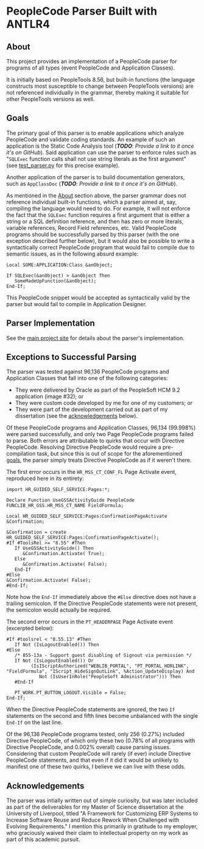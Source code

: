 # PeopleCode Parser Built with ANTLR4

## About

This project provides an implementation of a PeopleCode parser for programs of all types (event PeopleCode and Application Classes).

It is initially based on PeopleTools 8.56, but built-in functions (the language constructs most susceptible to change between PeopleTools versions) are not referenced individually in the grammar, thereby making it suitable for other PeopleTools versions as well.

## Goals

The primary goal of this parser is to enable applications which analyze PeopleCode and validate coding standards. An example of such an application is the Static Code Analysis tool (_**TODO**: Provide a link to it once it's on GitHub_). Said application can use the parser to enforce rules such as "`SQLExec` function calls shall not use string literals as the first argument" (see [test_parser.py](test/test_parser.py#L22-L45) for this precise example).

Another application of the parser is to build documentation generators, such as `AppClassDoc` (_**TODO**: Provide a link to it once it's on GitHub_).

As mentioned in the [About](#About) section above, the parser grammar does not reference individual built-in functions, which a parser aimed at, say, compiling the language would need to do. For example, it will not enforce the fact that the `SQLExec` function requires a first argument that is either a string or a SQL definition reference, and then has zero or more literals, variable references, Record Field references, etc. Valid PeopleCode programs should be successfully parsed by this parser (with the one exception described further below), but it would also be possible to write a syntactically correct PeopleCode program that would fail to compile due to semantic issues, as in the following absurd example:

```
Local SOME:APPLICATION:Class &anObject;

If SQLExec(&anObject) > &anObject Then
   SomeMadeUpFunction(&anObject);
End-If;
```

This PeopleCode snippet would be accepted as syntactically valid by the parser but would fail to compile in Application Designer.

## Parser Implementation

See the [main project site](https://github.com/lbaca/PeopleCodeParser) for details about the parser's implementation.

## Exceptions to Successful Parsing

The parser was tested against 96,136 PeopleCode programs and Application Classes that fall into one of the following categories:

* They were delivered by Oracle as part of the PeopleSoft HCM 9.2 application (image \#32); or
* They were custom code developed by me for one of my customers; or
* They were part of the development carried out as part of my dissertation (see the [acknowledgements](#Acknowledgements) below).

Of these PeopleCode programs and Application Classes, 96,134 (99.998%) were parsed successfully, and only two Page PeopleCode programs failed to parse. Both errors are attributable to quirks that occur with Directive PeopleCode. Resolving Directive PeopleCode would require a pre-compilation task, but since this is out of scope for the aforementioned [goals](#Goals), the parser simply treats Directive PeopleCode as if it weren't there.

The first error occurs in the `HR_MSS_CT_CONF_FL` Page Activate event, reproduced here in its entirety:

```
import HR_GUIDED_SELF_SERVICE:Pages:*;

Declare Function UseGSSActivityGuide PeopleCode FUNCLIB_HR_GSS.HR_MSS_CT_NAME FieldFormula;

Local HR_GUIDED_SELF_SERVICE:Pages:ConfirmationPageActivate &Confirmation;

&Confirmation = create HR_GUIDED_SELF_SERVICE:Pages:ConfirmationPageActivate();
#If #ToolsRel >= "8.55" #Then
   If UseGSSActivityGuide() Then
      &Confirmation.Activate( True);
   Else
      &Confirmation.Activate( False);
   End-If
#Else
&Confirmation.Activate( False);
#End-If;
```

Note how the `End-If` immediately above the `#Else` directive does not have a trailing semicolon. If the Directive PeopleCode statements were not present, the semicolon would actually be required.

The second error occurs in the `PT_HEADERPAGE` Page Activate event (excerpted below):

```
#If #toolsrel < "8.55.13" #Then
   If Not (IsLogoutEnabled()) Then
#Else
   /* 855-13a - Support guest disabling of Signout via permission */
   If Not (IsLogoutEnabled()) Or
         (IsIScriptAuthorized("WEBLIB_PORTAL", "PT_PORTAL_HDRLINK", "FieldFormula", "IScript_HideSignOutLink", %Action_UpdateDisplay) And
            Not (IsUserInRole("PeopleSoft Administrator"))) Then
   #End-If
   
   PT_WORK.PT_BUTTON_LOGOUT.Visible = False;
End-If;
```

When the Directive PeopleCode statements are ignored, the two `If` statements on the second and fifth lines become unbalanced with the single `End-If` on the last line.

Of the 96,136 PeopleCode programs tested, only 256 (0.27%) included Directive PeopleCode, of which only these two (0.78% of all programs with Directive PeopleCode, and 0.002% overall) cause parsing issues. Considering that custom PeopleCode will rarely (if ever) include Directive PeopleCode statements, and that even if it did it would be unlikely to manifest one of these two quirks, I believe we can live with these odds.

## Acknowledgements

The parser was intially written out of simple curiosity, but was later included as part of the deliverables for my Master of Science dissertation at the University of Liverpool, titled "A Framework for Customizing ERP Systems to Increase Software Reuse and Reduce Rework When Challenged with Evolving Requirements." I mention this primarily in gratitude to my employer, who graciously waived their claim to intellectual property on my work as part of this academic pursuit.
